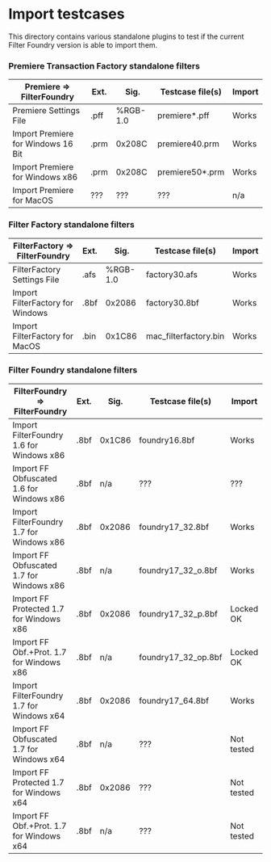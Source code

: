 # Import testcases

This directory contains various standalone plugins to test if the current Filter Foundry version is able to import them.

### Premiere Transaction Factory standalone filters

| Premiere => FilterFoundry                 | Ext.   | Sig.     | Testcase file(s)         | Import          |
| ------------------------------------------| -------| ---------| -------------------------| ----------------|
| Premiere Settings File                    | .pff   | %RGB-1.0 | premiere*.pff            | Works           |
| Import Premiere for Windows 16 Bit        | .prm   | 0x208C   | premiere40.prm           | Works           |
| Import Premiere for Windows x86           | .prm   | 0x208C   | premiere50*.prm          | Works           |
| Import Premiere for MacOS                 | ???    | ???      | ???                      | n/a             |

### Filter Factory standalone filters

| FilterFactory => FilterFoundry            | Ext.   | Sig.     | Testcase file(s)         | Import          |
| ------------------------------------------| -------| ---------| -------------------------| ----------------|
| FilterFactory Settings File               | .afs   | %RGB-1.0 | factory30.afs            | Works           |
| Import FilterFactory for Windows          | .8bf   | 0x2086   | factory30.8bf            | Works           |
| Import FilterFactory for MacOS            | .bin   | 0x1C86   | mac_filterfactory.bin    | Works           |

### Filter Foundry standalone filters

| FilterFoundry => FilterFoundry            | Ext.   | Sig.     | Testcase file(s)         | Import          |
| ------------------------------------------| -------| ---------| -------------------------| -----------------
| Import FilterFoundry 1.6 for Windows x86  | .8bf   | 0x1C86   | foundry16.8bf            | Works           |
| Import FF Obfuscated 1.6 for Windows x86  | .8bf   | n/a      | ???                      | ???             |
| Import FilterFoundry 1.7 for Windows x86  | .8bf   | 0x2086   | foundry17_32.8bf         | Works           |
| Import FF Obfuscated 1.7 for Windows x86  | .8bf   | n/a      | foundry17_32_o.8bf       | Works           |
| Import FF Protected  1.7 for Windows x86  | .8bf   | 0x2086   | foundry17_32_p.8bf       | Locked OK       |
| Import FF Obf.+Prot. 1.7 for Windows x86  | .8bf   | n/a      | foundry17_32_op.8bf      | Locked OK       |
| Import FilterFoundry 1.7 for Windows x64  | .8bf   | 0x2086   | foundry17_64.8bf         | Works           |
| Import FF Obfuscated 1.7 for Windows x64  | .8bf   | n/a      | ???                      | Not tested      |
| Import FF Protected  1.7 for Windows x64  | .8bf   | 0x2086   | ???                      | Not tested      |
| Import FF Obf.+Prot. 1.7 for Windows x64  | .8bf   | n/a      | ???                      | Not tested      |
